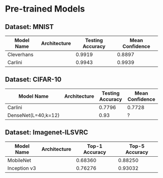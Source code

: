 # Pre-trained Models

## Dataset: MNIST

| Model Name | Architecture  | Testing Accuracy |  Mean Confidence |
|------------|---------------|------------------|------------------|
| Cleverhans |               |     0.9919       |  0.8897          |
| Carlini    |               |     0.9943       |  0.9939          |

## Dataset: CIFAR-10

|      Model Name     | Architecture  | Testing Accuracy |  Mean Confidence |
|---------------------|---------------|------------------|------------------|
| Carlini             |               |     0.7796       |  0.7728          |
| DenseNet(L=40,k=12) |               |     0.93         |  ?               |


## Dataset: Imagenet-ILSVRC

| Model Name | Architecture  | Top-1 Accuracy   |  Top-5 Accuracy |
|------------|---------------|------------------|-----------------|
| MobileNet  |               |     0.68360      |  0.88250        |
|Inception v3|               |  0.76276         |     0.93032     |


